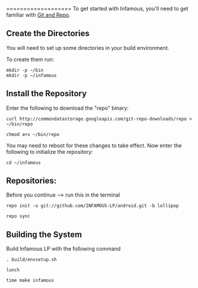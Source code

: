 ===================
To get started with Infamous, you'll need to get
familiar with [Git and Repo](http://source.android.com/source/version-control.html).

Create the Directories
----------------------

You will need to set up some directories in your build environment.

To create them run:

    mkdir -p ~/bin
    mkdir -p ~/infamous

Install the Repository
----------------------

Enter the following to download the "repo" binary:

    curl http://commondatastorage.googleapis.com/git-repo-downloads/repo > ~/bin/repo

    chmod a+x ~/bin/repo

You may need to reboot for these changes to take effect. 
Now enter the following to initialize the repository:

    cd ~/infamous

Repositories:
---------------

Before you continue --> run this in the terminal

    repo init -u git://github.com/INFAMOUS-LP/android.git -b lollipop

    repo sync
    

Building the System
---------------

Build Infamous LP with the following command

    . build/envsetup.sh
    
    lunch
    
    time make infamous
